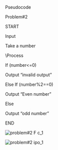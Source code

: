 Pseudocode

Problem#2

START

Input

Take a number

\\Process

If (number<=0)

Output  “invalid output”

Else If (number%2==0)

Output “Even number”

Else 

Output “odd number”

END 

![problem#2 F c_1](https://github.com/user-attachments/assets/8e4bc278-f78b-4036-81fb-4c909aa5f181)

![problem#2 ipo_1](https://github.com/user-attachments/assets/a3da2b58-5fbd-43ad-862f-8ec18626023d)


